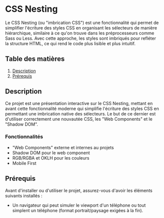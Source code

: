 # CSS Nesting

Le CSS Nesting (ou "imbrication CSS") est une fonctionnalité qui permet de simplifier l'écriture des styles CSS en organisant les sélecteurs de manière hiérarchique, similaire à ce qu'on trouve dans les préprocesseurs comme Sass ou Less. Avec cette approche, les styles sont imbriqués pour refléter la structure HTML, ce qui rend le code plus lisible et plus intuitif.

## Table des matières
1. [Description](#description)
2. [Prérequis](#prérequis)


## Description

Ce projet est une présentation interactive sur le CSS Nesting, mettant en avant cette fonctionnalité moderne qui simplifie l'écriture des styles CSS en permettant une imbrication native des sélecteurs. Le but de ce dernier est d'utiliser correctement une nouvautée CSS, les "Web Components" et le "Shadow DOM".

### Fonctionnalités

- "Web Components" externe et internes au projets
- Shadow DOM pour le web component <code-interact></code-interact>
- RGB/RGBA et OKLH pour les couleurs
- Mobile First

## Prérequis

Avant d'installer ou d'utiliser le projet, assurez-vous d'avoir les éléments suivants installés :

- Un navigateur qui peut simuler le viewport d'un téléphone ou tout simplent un téléphone (format portrait/paysage exigées à la fin).

